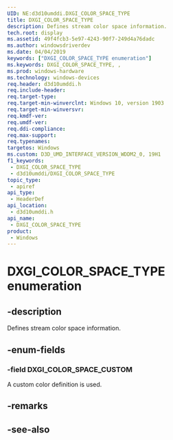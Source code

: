 ```yaml
---
UID: NE:d3d10umddi.DXGI_COLOR_SPACE_TYPE
title: DXGI_COLOR_SPACE_TYPE
description: Defines stream color space information.
tech.root: display
ms.assetid: 49f4fcb3-5e97-4243-90f7-249d4a76dadc
ms.author: windowsdriverdev
ms.date: 04/04/2019
keywords: ["DXGI_COLOR_SPACE_TYPE enumeration"]
ms.keywords: DXGI_COLOR_SPACE_TYPE, ,
ms.prod: windows-hardware
ms.technology: windows-devices
req.header: d3d10umddi.h
req.include-header: 
req.target-type: 
req.target-min-winverclnt: Windows 10, version 1903
req.target-min-winversvr: 
req.kmdf-ver: 
req.umdf-ver: 
req.ddi-compliance: 
req.max-support: 
req.typenames: 
targetos: Windows
ms.custom: D3D_UMD_INTERFACE_VERSION_WDDM2_0, 19H1
f1_keywords:
 - DXGI_COLOR_SPACE_TYPE
 - d3d10umddi/DXGI_COLOR_SPACE_TYPE
topic_type:
 - apiref
api_type:
 - HeaderDef
api_location:
 - d3d10umddi.h
api_name:
 - DXGI_COLOR_SPACE_TYPE
product:
 - Windows
---
```


# DXGI_COLOR_SPACE_TYPE enumeration


## -description

Defines stream color space information.

## -enum-fields

### -field DXGI_COLOR_SPACE_CUSTOM

A custom color definition is used.

## -remarks

## -see-also

